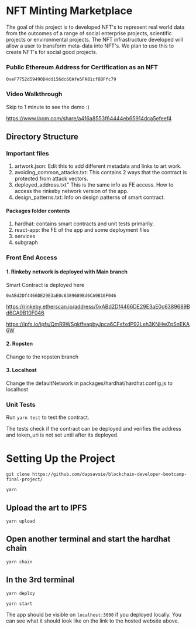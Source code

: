 # NFT Minting Marketplace

The goal of this project is to developed NFT's to represent real world data from the outcomes of a range of social enterprise projects, scientific projects or environmental projects. The NFT  infrastructure developed will allow a user to transform meta-data into NFT's. We plan to use this to create NFT's for social good projects.

### Public Ethereum Address for Certification as an NFT

```0xeF7752d59490D4dd156dc60Afe5FA81cf8BFfc79```

### Video Walkthrough

Skip to 1 minute to see the demo :)

https://www.loom.com/share/a416a8553f64444eb65914dca5efeef4

## Directory Structure

### Important files

1. artwork.json: Edit this to add different metadata and links to art work. 
2. avoiding_common_attacks.txt: This contains 2 ways that the contract is protected from attack vectors.
3. deployed_address.txt" This is the same info as FE access. How to access the rinkeby network version of the app.
4. design_patterns.txt: Info on design patterns of smart contract.

#### Packages folder contents

1. hardhat: contains smart contracts and unit tests primarily.
2. react-app: the FE of the app and some deployment files
3. services
4. subgraph

### Front End Access

#### 1. Rinkeby network is deployed with Main branch

Smart Contract is deployed here

```0xABd2Df4466DE29E3aE0c6389689Bd6CA9B10F046```

https://rinkeby.etherscan.io/address/0xABd2Df4466DE29E3aE0c6389689Bd6CA9B10F046

https://ipfs.io/ipfs/QmR9WSgkffeapbyJpca6CFsfxdP92Leh3KNHwZpSnEKA6W

#### 2. Ropsten
Change to the ropsten branch

#### 3. Localhost

Change the defaultNetwork in packages/hardhat/hardhat.config.js to localhost


### Unit Tests

Run ```yarn test``` to test the contract. 

The tests check if the contract can be deployed and verifies the address and token_uri is not set until after its deployed.

# Setting Up the Project

```git clone https://github.com/dapsavoie/blockchain-developer-bootcamp-final-project/```

```yarn```

## Upload the art to IPFS

```yarn upload ```

## Open another terminal and start the hardhat chain

```yarn chain ```

## In the 3rd terminal 

```yarn deploy```

```yarn start```

The app should be visible on ```localhost:3000``` if you deployed locally. You can see what it should look like on the link to the hosted website above.
